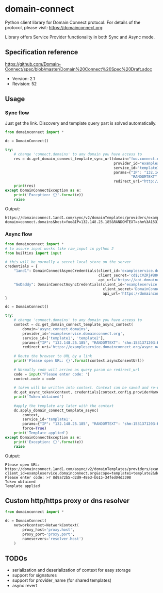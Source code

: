 # domain-connect
Python client library for Domain Connect protocol.
For details of the protocol, please visit: https://domainconnect.org

Library offers Service Provider functionality in both Sync and Async mode.

## Specification reference
https://github.com/Domain-Connect/spec/blob/master/Domain%20Connect%20Spec%20Draft.adoc
- Version: 2.1
- Revision: 52


## Usage

### Sync flow

Just get the link. Discovery and template query part is solved automatically.
```python
from domainconnect import *

dc = DomainConnect()

try:
    # change 'connect.domains' to any domain you have access to
    res = dc.get_domain_connect_template_sync_url(domain="foo.connect.domains",
                                                  provider_id="exampleservice.domainconnect.org",
                                                  service_id="template1",
                                                  params={"IP": "132.148.25.185",
                                                          "RANDOMTEXT": "shm:1531371203:Hello world sync"},
                                                  redirect_uri="http://example.com", state="{name=value}")
    print(res)
except DomainConnectException as e:
    print('Exception: {}'.format(e))
    raise
```

Output:
```text
https://domainconnect.1and1.com/sync/v2/domainTemplates/providers/exampleservice.domainconnect.org/services/template1/apply?domain=connect.domains&host=foo&IP=132.148.25.185&RANDOMTEXT=shm%3A1531371203%3AHello+world+sync&redirect_uri=http%3A%2F%2Fexample.com&state=%7Bname%3Dvalue%7D
```

### Async flow
```python
from domainconnect import *
# to assure input works like raw_input in python 2
from builtins import input

# this will be normally a secret local store on the server
credentials = {
    "1and1": DomainConnectAsyncCredentials(client_id='exampleservice.domainconnect.org',
                                           client_secret='cd$;CVZRj#B8C@o3o8E4v-*k2H7S%)',
                                           api_url='https://api.domainconnect.1and1.com'),
    "GoDaddy": DomainConnectAsyncCredentials(client_id='exampleservice.domainconnect.org',
                                             client_secret='DomainConnectGeheimnisSecretString',
                                             api_url='https://domainconnect.api.godaddy.com'),
}

dc = DomainConnect()

try:
    # change 'connect.domains' to any domain you have access to
    context = dc.get_domain_connect_template_async_context(
        domain='async.connect.domains',
        provider_id='exampleservice.domainconnect.org',
        service_id=['template1', 'template2'], 
        params={"IP": "132.148.25.185", "RANDOMTEXT": "shm:1531371203:Hello world async"},
        redirect_uri='https://exampleservice.domainconnect.org/async_oauth_response')
    
    # Route the browser to URL by a link
    print('Please open URL: {}'.format(context.asyncConsentUrl))
    
    # Normally code will arrive as query param on redirect_url
    code = input("Please enter code: ")
    context.code = code
    
    # token will be written into context. Context can be saved and re-used for async calls
    dc.get_async_token(context, credentials[context.config.providerName])
    print('Token obtained')
    
    #apply the template any later with the context
    dc.apply_domain_connect_template_async(
        context, 
        service_id='template1', 
        params={"IP": "132.148.25.185", "RANDOMTEXT": "shm:1531371203:Hello world async"}, 
        force=True)
    print('Template applied')
except DomainConnectException as e:
    print('Exception: {}'.format(e))
    raise

```

Output:
```text
Please open URL: https://domainconnect.1and1.com/async/v2/domainTemplates/providers/exampleservice.domainconnect.org?client_id=exampleservice.domainconnect.org&scope=template1+template2&domain=connect.domains&host=async&IP=132.148.25.185&RANDOMTEXT=shm%3A1531371203%3AHello+world+async&redirect_uri=https%3A%2F%2Fexampleservice.domainconnect.org%2Fasync_oauth_response
Please enter code: >? 8d9a72b5-d2d9-48e3-b615-34fed04d3398
Token obtained
Template applied
```

## Custom http/https proxy or dns resolver

```python
from domainconnect import *

dc = DomainConnect(
    networkcontext=NetworkContext(
        proxy_host='proxy.host', 
        proxy_port='proxy.port', 
        nameservers='resolver.host')
    )
```

## TODOs
- serialization and deserialization of context for easy storage 
- support for signatures
- support for provider_name (for shared templates)
- async revert